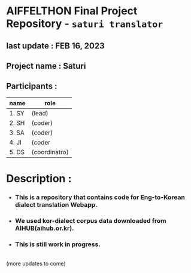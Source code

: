 # AIFFELTHON Final Project Repository - `saturi translator`
last update : FEB 16, 2023
---
## Project name : Saturi
## Participants :

| name | role |
|------|-----|
|1. SY| (lead)|
|2. SH| (coder)
|3. SA| (coder)|
|4. JI| (coder|
|5. DS| (coordinatro)|

# Description :
- ### This is a repository that contains code for Eng-to-Korean dialect translation Webapp.
- ### We used kor-dialect corpus data downloaded from AIHUB(aihub.or.kr). 
- ### This is still work in progress.
</br>
(more updates to come)

